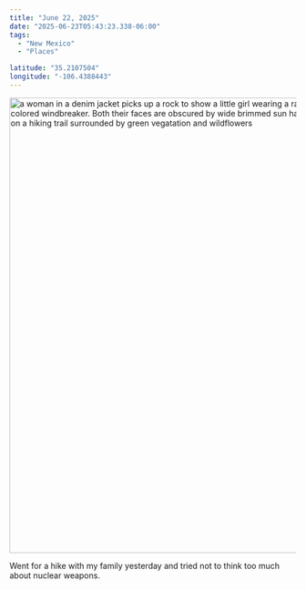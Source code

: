 ```yaml
---
title: "June 22, 2025"
date: "2025-06-23T05:43:23.338-06:00"
tags: 
  - "New Mexico"
  - "Places"

latitude: "35.2107504"
longitude: "-106.4388443"
---
```


<img src="/img/note-images/2025-06-10ktrail.jpg" alt="a woman in a denim jacket picks up a rock to show a little girl wearing a rainbow colored windbreaker. Both their faces are obscured by wide brimmed sun hats. They are on a hiking trail surrounded by green vegatation and wildflowers" loading="lazy" width="600" height="800">

Went for a hike with my family yesterday and tried not to think too much about nuclear weapons.